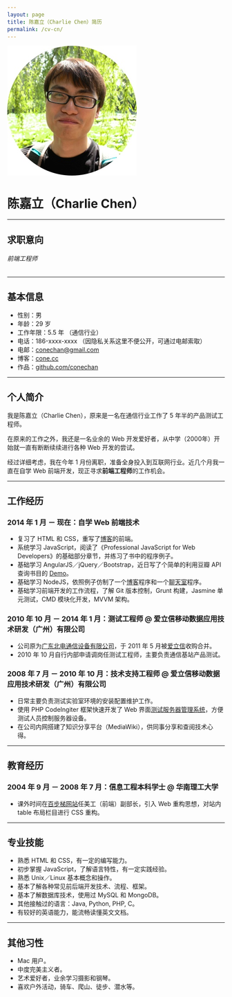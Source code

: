```yaml
---
layout: page
title: 陈嘉立（Charlie Chen）简历
permalink: /cv-cn/
---
```

![Charlie Chen](/img/cv_avatar.jpg "Charlie Chen")

# 陈嘉立（Charlie Chen）

---

## 求职意向

###### 前端工程师

---

## 基本信息

- 性别：男
- 年龄：29 岁
- 工作年限：5.5 年 （通信行业）
- 电话：186-xxxx-xxxx （因隐私关系这里不便公开，可通过电邮索取）
- 电邮：[conechan@gmail.com](mailto:conechan@gmail.com)
- 博客：[cone.cc](http://cone.cc/)
- 作品：[github.com/conechan](http://github.com/conechan)

---

## 个人简介

我是陈嘉立（Charlie Chen），原来是一名在通信行业工作了 5 年半的产品测试工程师。

在原来的工作之外，我还是一名业余的 Web 开发爱好者，从中学（2000年）开始就一直有断断续续进行各种 Web 开发的尝试。

经过详细考虑，我在今年 1 月份离职，准备全身投入到互联网行业。近几个月我一直在自学 Web 前端开发，现正寻求**前端工程师**的工作机会。

---

## 工作经历

### 2014 年 1 月 － 现在：自学 Web 前端技术

- 复习了 HTML 和 CSS，重写了[博客](http://conechan.github.io)的前端。
- 系统学习 JavaScript，阅读了《Professional JavaScript for Web Developers》的基础部分章节，并练习了书中的程序例子。
- 基础学习 AngularJS／jQuery／Bootstrap，近日写了个简单的利用豆瓣 API 查询书目的 [Demo](http://conechan.github.io/bookquery)。
- 基础学习 NodeJS，依照例子仿制了一个[博客](https://github.com/conechan/learnExpressNblog)程序和一个[聊天室](https://github.com/conechan/learnNodeChatroom)程序。
- 基础学习前端开发的工作流程，了解 Git 版本控制，Grunt 构建，Jasmine 单元测试，CMD 模块化开发，MVVM 架构。

### 2010 年 10 月 － 2014 年 1 月：测试工程师 @ 爱立信移动数据应用技术研发（广州）有限公司

- 公司原为[广东北电通信设备有限公司](http://en.wikipedia.org/wiki/Nortel)，于 2011 年 5 月被[爱立信](http://www.ericsson.com/)收购合并。
- 2010 年 10 月自行内部申请调岗任测试工程师，主要负责通信基站产品测试。

### 2008 年 7 月 － 2010 年 10 月：技术支持工程师 @ 爱立信移动数据应用技术研发（广州）有限公司

- 日常主要负责测试实验室环境的安装配置维护工作。
- 使用 PHP CodeIngiter 框架快速开发了 Web 界面[测试服务器管理系统](https://github.com/conechan/TTMS)，方便测试人员控制服务器设备。
- 在公司内网搭建了知识分享平台（MediaWiki），供同事分享和查阅技术心得。

---

## 教育经历

### 2004 年 9 月 － 2008 年 7 月：信息工程本科学士 @ 华南理工大学

- 课外时间在[百步梯网站](http://www.100steps.net/)任美工（前端）副部长，引入 Web 重构思想，对站内 table 布局栏目进行 CSS 重构。

---

## 专业技能

- 熟悉 HTML 和 CSS，有一定的编写能力。
- 初步掌握 JavaScript，了解语言特性，有一定实践经验。
- 熟悉 Unix／Linux 基本概念和操作。
- 基本了解各种常见前后端开发技术、流程、框架。
- 基本了解数据库技术，使用过 MySQL 和 MongoDB。
- 其他接触过的语言：Java, Python, PHP, C。
- 有较好的英语能力，能流畅读懂英文文档。

---

## 其他习性

- Mac 用户。
- 中度完美主义者。
- 艺术爱好者，业余学习摄影和钢琴。
- 喜欢户外活动，骑车、爬山、徒步、潜水等。